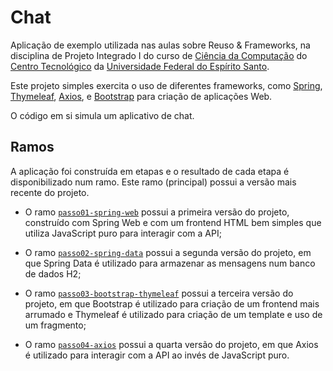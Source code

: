 # Chat

Aplicação de exemplo utilizada nas aulas sobre Reuso & Frameworks, na disciplina de Projeto Integrado I do curso de [Ciência da Computação](https://informatica.ufes.br/pt-br/graduacao/ccomp/sobre-o-curso) do [Centro Tecnológico](https://ct.ufes.br/) da [Universidade Federal do Espírito Santo](https://www.ufes.br/).

Este projeto simples exercita o uso de diferentes frameworks, como [Spring](https://spring.io/), [Thymeleaf](https://www.thymeleaf.org/), [Axios](https://axios-http.com/), e [Bootstrap](https://getbootstrap.com/) para criação de aplicações Web.

O código em si simula um aplicativo de chat.

## Ramos

A aplicação foi construída em etapas e o resultado de cada etapa é disponibilizado num ramo. Este ramo (principal) possui a versão mais recente do projeto. 

- O ramo [`passo01-spring-web`](https://github.com/vitorsouza/pi1-chat/tree/passo-01-spring-web) possui a primeira versão do projeto, construído com Spring Web e com um frontend HTML bem simples que utiliza JavaScript puro para interagir com a API;

- O ramo [`passo02-spring-data`](https://github.com/vitorsouza/pi1-chat/tree/passo-02-spring-data) possui a segunda versão do projeto, em que Spring Data é utilizado para armazenar as mensagens num banco de dados H2;

- O ramo [`passo03-bootstrap-thymeleaf`](https://github.com/vitorsouza/pi1-chat/tree/passo03-bootstrap-thymeleaf) possui a terceira versão do projeto, em que Bootstrap é utilizado para criação de um frontend mais arrumado e Thymeleaf é utilizado para criação de um template e uso de um fragmento;

- O ramo [`passo04-axios`](https://github.com/vitorsouza/pi1-chat/tree/passo04-axios) possui a quarta versão do projeto, em que Axios é utilizado para interagir com a API ao invés de JavaScript puro.


